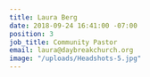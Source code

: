 ```yaml
---
title: Laura Berg
date: 2018-09-24 16:41:00 -07:00
position: 3
job_title: Community Pastor
email: laura@daybreakchurch.org
image: "/uploads/Headshots-5.jpg"
---
```



